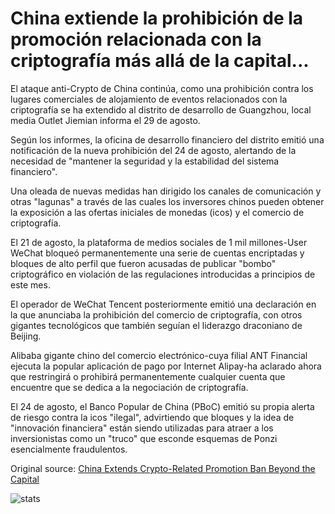 # China extiende la prohibición de la promoción relacionada con la criptografía más allá de la capital...

El ataque anti-Crypto de China continúa, como una prohibición contra los lugares comerciales de alojamiento de eventos relacionados con la criptografía se ha extendido al distrito de desarrollo de Guangzhou, local media Outlet Jiemian informa el 29 de agosto.

Según los informes, la oficina de desarrollo financiero del distrito emitió una notificación de la nueva prohibición del 24 de agosto, alertando de la necesidad de "mantener la seguridad y la estabilidad del sistema financiero".

Una oleada de nuevas medidas han dirigido los canales de comunicación y otras "lagunas" a través de las cuales los inversores chinos pueden obtener la exposición a las ofertas iniciales de monedas (icos) y el comercio de criptografía.

El 21 de agosto, la plataforma de medios sociales de 1 mil millones-User WeChat bloqueó permanentemente una serie de cuentas encriptadas y bloques de alto perfil que fueron acusadas de publicar "bombo" criptográfico en violación de las regulaciones introducidas a principios de este mes.

El operador de WeChat Tencent posteriormente emitió una declaración en la que anunciaba la prohibición del comercio de criptografía, con otros gigantes tecnológicos que también seguían el liderazgo draconiano de Beijing.

Alibaba gigante chino del comercio electrónico-cuya filial ANT Financial ejecuta la popular aplicación de pago por Internet Alipay-ha aclarado ahora que restringirá o prohibirá permanentemente cualquier cuenta que encuentre que se dedica a la negociación de criptografía.

El 24 de agosto, el Banco Popular de China (PBoC) emitió su propia alerta de riesgo contra la icos "ilegal", advirtiendo que bloques y la idea de "innovación financiera" están siendo utilizadas para atraer a los inversionistas como un "truco" que esconde esquemas de Ponzi esencialmente fraudulentos.

Original source: [China Extends Crypto-Related Promotion Ban Beyond the Capital](https://cointelegraph.com/news/china-extends-crypto-related-promotion-ban-beyond-the-capital)

![stats](https://c.statcounter.com/11760860/0/a89fa40b/1/ "stats")